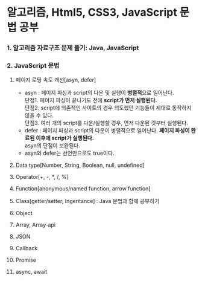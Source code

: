 # 알고리즘, Html5, CSS3, JavaScript 문법 공부   
    
### 1. 알고리즘 자료구조 문제 풀기: Java, JavaScript  
    
### 2. JavaScript 문법  
1. 페이지 로딩 속도 개선[asyn, defer]   
    - asyn : 페이지 파싱과 script의 다운 및 실행이 **병렬적**으로 일어난다.    
      단점1. 페이지 파싱이 끝나기도 전에 **script가 먼저 실행된다.**   
      단점2. script에 의존적인 사이트의 경우 의도했던 기능들이 제대로 동작하지 않을 수 있다.   
      단점3. 여러 개의 script를 다운/실행할 경우, 먼저 다운된 것부터 실행된다.    
    - defer : 페이지 파싱과 script의 다운이 병렬적으로 일어난다. **페이지 파싱이 완료된 이후에 script가 실행된다.**   
      asyn의 단점이 보완된다.    
    - asyn와 defer는 선언만으로도 true이다.   
              
2. Data type[Number, String, Boolean, null, undefined]   
3. Operator[+, -, *, /, %]   
4. Function[anonymous/named function, arrow function]   
5. Class[getter/setter, Ingeritance] : Java 문법과 함께 공부하기   
6. Object   
7. Array, Array-api   
8. JSON   
9. Callback   
10. Promise   
11. async, await   

